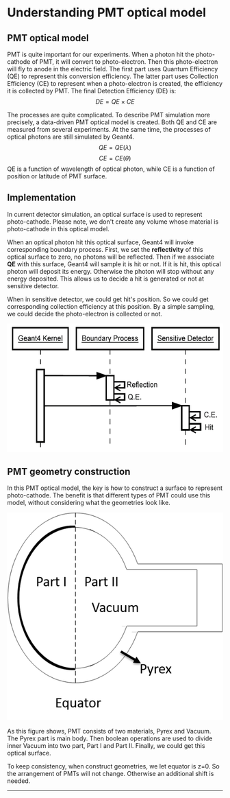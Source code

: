 # Understanding PMT optical model
## PMT optical model
PMT is quite important for our experiments. When a photon hit the photo-cathode of PMT, it will convert to photo-electron. Then this photo-electron will fly to anode in the electric field. The first part uses Quantum Efficiency (QE) to represent this conversion efficiency. The latter part uses Collection Efficiency (CE) to represent when a photo-electron is created, the efficiency it is collected by PMT. The final Detection Efficiency (DE) is:
$$ DE = QE \times CE $$

The processes are quite complicated. To describe PMT simulation more precisely, a data-driven PMT optical model is created. Both QE and CE are measured from several experiments. At the same time, the processes of optical photons are still simulated by Geant4.
$$ QE = QE(\lambda) $$
$$ CE = CE(\theta) $$
QE is a function of wavelength of optical photon, while CE is a function of position or latitude of PMT surface. 

## Implementation
In current detector simulation, an optical surface is used to represent photo-cathode. Please note, we don't create any volume whose material is photo-cathode in this optical model. 

When an optical photon hit this optical surface, Geant4 will invoke corresponding boundary process. First, we set the **reflectivity** of this optical surface to zero, no photons will be reflected. Then if we associate **QE** with this surface, Geant4 will sample it is hit or not. If it is hit, this optical photon will deposit its energy. Otherwise the photon will stop without any energy deposited. This allows us to decide a hit is generated or not at sensitive detector.

When in sensitive detector, we could get hit's position. So we could get corresponding collection efficiency at this position. By a simple sampling, we could decide the photo-electron is collected or not.

![Fig. PMT simulation work flow](figs/PMT-QE-CE.png)

## PMT geometry construction

In this PMT optical model, the key is how to construct a surface to represent photo-cathode. The benefit is that different types of PMT could use this model, without considering what the geometries look like.

![Fig. PMT geometry construction](figs/PMTmodel.png)

As this figure shows, PMT consists of two materials, Pyrex and Vacuum. The Pyrex part is main body. Then boolean operations are used to divide inner Vacuum into two part, Part I and Part II. Finally, we could get this optical surface.

To keep consistency, when construct geometries, we let equator is z=0. So the arrangement of PMTs will not change. Otherwise an additional shift is needed.

----
